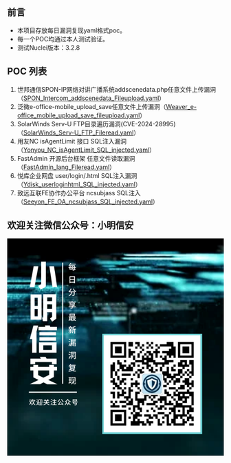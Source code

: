 ## 前言

- 本项目存放每日漏洞复现yaml格式poc。
- 每一个POC均通过本人测试验证。
- 测试Nuclei版本：3.2.8

## POC 列表

1. 世邦通信SPON-IP网络对讲广播系统addscenedata.php任意文件上传漏洞（[SPON_Intercom_addscenedata_Fileupload.yaml](./yaml/SPON_Intercom_addscenedata_Fileupload.yaml)）
2. 泛微e-office-mobile_upload_save任意文件上传漏洞（[Weaver_e-office_mobile_upload_save_fileupload.yaml](./yaml/Weaver_e-office_mobile_upload_save_fileupload.yaml)）
3. SolarWinds Serv-U FTP目录遍历漏洞(CVE-2024-28995)（[SolarWinds_Serv-U_FTP_Fileread.yaml](./yaml/SolarWinds_Serv-U_FTP_Fileread.yaml)）
4. 用友NC isAgentLimit 接口 SQL注入漏洞（[Yonyou_NC_isAgentLimit_SQL_injected.yaml](./yaml/Yonyou_NC_isAgentLimit_SQL_injected.yaml)）
5. FastAdmin 开源后台框架 任意文件读取漏洞（[FastAdmin_lang_Fileread.yaml](./yaml/FastAdmin_lang_Fileread.yaml)）
6. 悦库企业网盘 user/login/.html SQL注入漏洞 （[Ydisk_userloginhtml_SQL_injected.yaml](./yaml/Ydisk_userloginhtml_SQL_injected.yaml)）
7. 致远互联FE协作办公平台 ncsubjass SQL注入（[Seeyon_FE_OA_ncsubjass_SQL_injected.yaml](./yaml/Seeyon_FE_OA_ncsubjass_SQL_injected.yaml)）

 ## 欢迎关注微信公众号：小明信安

![小明信安](./images/小明信安.png)